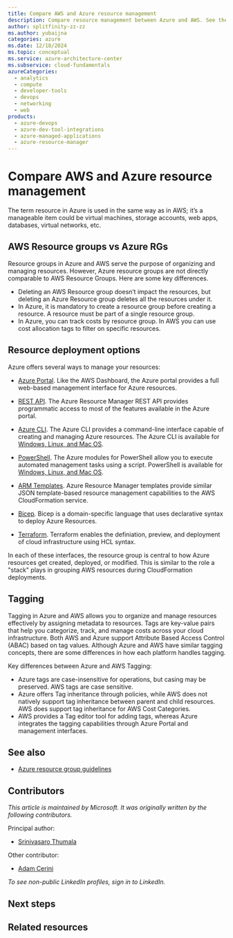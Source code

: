 ```yaml
---
title: Compare AWS and Azure resource management
description: Compare resource management between Azure and AWS. See the difference between Azure resource groups and AWS Resource Groups. Explore Azure management interfaces.
author: splitfinity-zz-zz
ms.author: yubaijna
categories: azure
ms.date: 12/18/2024
ms.topic: conceptual
ms.service: azure-architecture-center
ms.subservice: cloud-fundamentals
azureCategories:
  - analytics
  - compute
  - developer-tools
  - devops
  - networking
  - web
products:
  - azure-devops
  - azure-dev-tool-integrations
  - azure-managed-applications
  - azure-resource-manager
---
```


# Compare AWS and Azure resource management

The term resource in Azure is used in the same way as in AWS; it’s a manageable item could be virtual machines, storage accounts, web apps, databases, virtual networks, etc. 

## AWS Resource groups vs Azure RGs

Resource groups in Azure and AWS serve the purpose of organizing and managing resources. However, Azure resource groups are not directly comparable to AWS Resource Groups. 
Here are some key differences.

- Deleting an AWS Resource group doesn’t impact the resources, but deleting an Azure Resource group deletes all the resources under it. 
- In Azure, it is mandatory to create a resource group before creating a resource.  A resource must be part of a single resource group.
- In Azure, you can track costs by resource group. In AWS you can use cost allocation tags to filter on specific resources.


## Resource deployment options

Azure offers several ways to manage your resources:

- [Azure Portal](/azure/azure-resource-manager/templates/deploy-portal). Like the AWS Dashboard, the Azure portal provides a full web-based management interface for Azure resources.

- [REST API](/azure/azure-resource-manager/templates/deploy-rest). The Azure Resource Manager REST API provides programmatic access to most of the features available in the Azure portal.

- [Azure CLI](/azure/azure-resource-manager/templates/deploy-cli). The Azure CLI provides a command-line interface capable of creating and managing Azure resources. The Azure CLI is available for [Windows, Linux, and Mac OS](/cli/azure).

- [PowerShell](/azure/azure-resource-manager/powershell-azure-resource-manager). The Azure modules for PowerShell allow you to execute automated management tasks using a script. PowerShell is available for [Windows, Linux, and Mac OS](https://github.com/PowerShell/PowerShell).

- [ARM Templates](/azure/azure-resource-manager/templates/template-tutorial-create-first-template?tabs=azure-powershell). Azure Resource Manager templates provide similar JSON template-based resource management capabilities to the AWS CloudFormation service.

- [Bicep](/azure/azure-resource-manager/bicep/overview?tabs=bicep). Bicep is a domain-specific language that uses declarative syntax to deploy Azure Resources.

- [Terraform](/azure/developer/terraform/get-started-azapi-resource). Terraform enables the definiation, preview, and deployment of cloud infrastructure using HCL syntax.

In each of these interfaces, the resource group is central to how Azure resources get created, deployed, or modified. This is similar to the role a "stack" plays in grouping AWS resources during CloudFormation deployments.

## Tagging 
Tagging in Azure and AWS allows you to organize and manage resources effectively by assigning metadata to resources. Tags are key-value pairs that help you categorize, track, and manage costs across your cloud infrastructure. Both AWS and Azure support Attribute Based Access Control (ABAC) based on tag values.  Although Azure and AWS have similar tagging concepts, there are some differences in how each platform handles tagging.

Key differences between Azure and AWS Tagging:

- Azure tags are case-insensitive for operations, but casing may be preserved. AWS tags are case sensitive. 
- Azure offers Tag inheritance through policies, while AWS does not natively support tag inheritance between parent and child resources.  AWS does support tag inheritance for AWS Cost Categories. 
- AWS provides a Tag editor tool for adding tags, whereas Azure integrates the tagging capabilities through Azure Portal and management interfaces. 



## See also

- [Azure resource group guidelines](/azure/azure-resource-manager/resource-group-overview#resource-groups)

## Contributors

*This article is maintained by Microsoft. It was originally written by the following contributors.*

Principal author:

- [Srinivasaro Thumala](https://www.linkedin.com/in/srini-thumala/)

Other contributor:

- [Adam Cerini](https://www.linkedin.com/in/adamcerini)

*To see non-public LinkedIn profiles, sign in to LinkedIn.*

## Next steps
## Related resources
